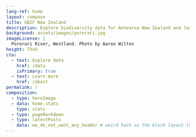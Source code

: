 ```yaml
---
lang-ref: home
layout: compose
title: GBIF New Zealand
description: Explore biodiversity data for Aotearoa New Zealand and learn how you can contribute.
background: assets/images/pororari.jpg
imageLicense: |
  Pororari River, Westland. Photo by Aaron Wilton
height: 75vh
cta:
  - text: Explore data
    href: /data
    isPrimary: true
  - text: Learn more
    href: /about
permalink: /
composition:
  - type: heroImage
  - data: home.stats
    type: stats
  - type: pageMarkdown
  - type: latestPosts
    data: we_do_not_want_any_header # weird hack as the block layout looks for a data element and falls back to the page if none is present
---
```

<!--Viscera mercibus isdem hebetarat undas! Iubet ora ire unum telis adicit, si-->


